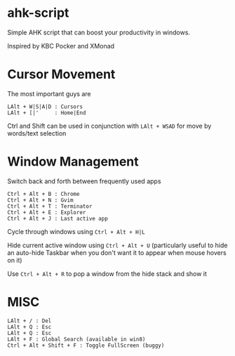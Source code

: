 ahk-script
==========

Simple AHK script that can boost your productivity in windows.

Inspired by KBC Pocker and XMonad

Cursor Movement
===========

The most important guys are

```
LAlt + W|S|A|D : Cursors
LAlt + [|'     : Home|End
```

Ctrl and Shift can be used in conjunction with ``LAlt + WSAD`` for move by words/text selection

Window Management
=================

Switch back and forth between frequently used apps

```
Ctrl + Alt + B : Chrome
Ctrl + Alt + N : Gvim
Ctrl + Alt + T : Terminator
Ctrl + Alt + E : Explorer
Ctrl + Alt + J : Last active app
```

Cycle through windows using ``Ctrl + Alt + H|L``

Hide current active window using ``Ctrl + Alt + U`` (particularly useful to
hide an auto-hide Taskbar when you don't want it to appear when mouse hovers on
it)

Use ``Ctrl + Alt + R`` to pop a window from the hide stack and show it

MISC
=======

```
LAlt + / : Del
LAlt + Q : Esc
LAlt + Q : Esc
LAlt + F : Global Search (available in win8)
Ctrl + Alt + Shift + F : Toggle FullScreen (buggy)
```



